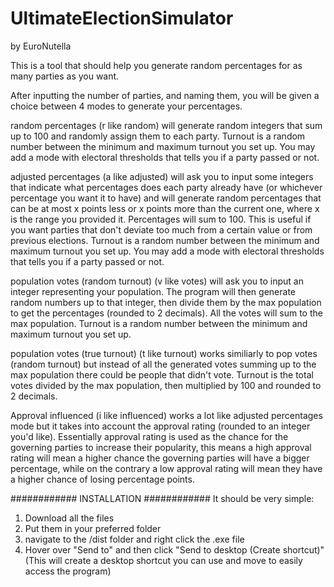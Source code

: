 # UltimateElectionSimulator
by EuroNutella

This is a tool that should help you generate random percentages for as many parties as you want.

After inputting the number of parties, and naming them, you will be given a choice between 4 modes to generate your percentages.

random percentages (r like random) will generate random integers that sum up to 100 and randomly assign them to each party. Turnout is a random number between the minimum and maximum turnout you set up. You may add a mode with electoral thresholds that tells you if a party passed or not.

adjusted percentages (a like adjusted) will ask you to input some integers that indicate what percentages does each party already have (or whichever percentage you want it to have) and will generate random percentages that can be at most x points less or x points more than the current one, where x is the range you provided it. Percentages will sum to 100. This is useful if you want parties that don't deviate too much from a certain value or from previous elections. Turnout is a random number between the minimum and maximum turnout you set up. You may add a mode with electoral thresholds that tells you if a party passed or not.

population votes (random turnout) (v like votes) will ask you to input an integer representing your population. The program will then generate random numbers up to that integer, then divide them by the max population to get the percentages (rounded to 2 decimals). All the votes will sum to the max population. Turnout is a random number between the minimum and maximum turnout you set up.

population votes (true turnout) (t like turnout) works similiarly to pop votes (random turnout) but instead of all the generated votes summing up to the max population there could be people that didn't vote. Turnout is the total votes divided by the max population, then multiplied by 100 and rounded to 2 decimals.

Approval influenced (i like influenced) works a lot like adjusted percentages mode but it takes into account the approval rating (rounded to an integer you'd like). Essentially approval rating is used as the chance for the governing parties to increase their popularity, this means a high approval rating will mean a higher chance the governing parties will have a bigger percentage, while on the contrary a low approval rating will mean they have a higher chance of losing percentage points.

############
INSTALLATION
############
It should be very simple:

1) Download all the files
2) Put them in your preferred folder
3) navigate to the /dist folder and right click the .exe file
4) Hover over "Send to" and then click "Send to desktop (Create shortcut)" (This will create a desktop shortcut you can use and move to easily access the program)
